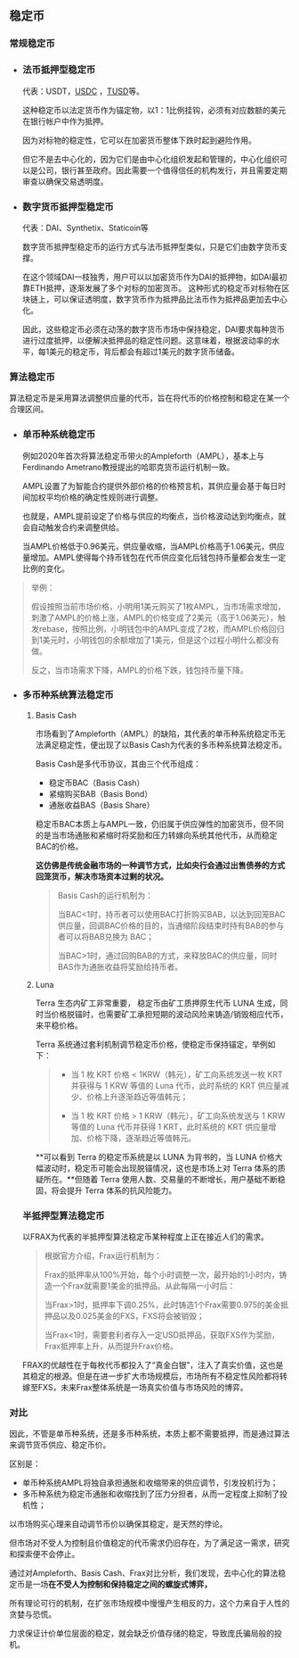 
## 稳定币

### 常规稳定币

- ### 法币抵押型稳定币

  代表：USDT，[USDC](https://medium.com/@anna_max/%E4%B8%80%E5%88%86%E9%90%98%E7%9C%8B%E6%87%82%E5%85%A8%E7%90%83%E7%AC%AC2%E5%A4%A7%E7%A9%A9%E5%AE%9A%E5%B9%A3-usd-coin-usdc-997603d2217b) ，[TUSD](https://zhuanlan.zhihu.com/p/89866366)等。

  这种稳定币以法定货币作为锚定物，以1：1比例挂钩，必须有对应数额的美元在银行帐户中作为抵押。

  因为对标物的稳定性，它可以在加密货币整体下跌时起到避险作用。

  但它不是去中心化的，因为它们是由中心化组织发起和管理的，中心化组织可以是公司，银行甚至政府。因此需要一个值得信任的机构发行，并且需要定期审查以确保交易透明度。

- ### 数字货币抵押型稳定币

  代表：DAI、Synthetix、Staticoin等

  数字货币抵押型稳定币的运行方式与法币抵押型类似，只是它们由数字货币支撑。

  在这个领域DAI一枝独秀，用户可以以加密货币作为DAI的抵押物，如DAI最初靠ETH抵押，逐渐发展了多个对标的加密货币。 这种形式的稳定币对标物在区块链上，可以保证透明度，数字货币作为抵押品比法币作为抵押品更加去中心化。

  因此，这些稳定币必须在动荡的数字货币市场中保持稳定，DAI要求每种货币进行过度抵押，以便解决抵押品的稳定性问题。这意味着，根据波动率的水平，每1美元的稳定币，背后都会有超过1美元的数字货币储备。

### 算法稳定币

算法稳定币是采用算法调整供应量的代币，旨在将代币的价格控制和稳定在某一个合理区间。

- ### 单币种系统稳定币

  例如2020年首次将算法稳定币带火的Ampleforth（AMPL），基本上与Ferdinando Ametrano教授提出的哈耶克货币运行机制一致。

  AMPL设置了为智能合约提供外部价格的价格预言机，其供应量会基于每日时间加权平均价格的确定性规则进行调整。

  也就是，AMPL提前设定了价格与供应的均衡点，当价格波动达到均衡点，就会自动触发合约来调整供给。

  当AMPL价格低于0.96美元，供应量收缩，当AMPL价格高于1.06美元，供应量增加。AMPL使得每个持币钱包在代币供应变化后钱包持币量都会发生一定比例的变化。

> 举例：
>
> 假设按照当前市场价格，小明用1美元购买了1枚AMPL，当市场需求增加，刺激了AMPL的价格上涨，AMPL的价格变成了2美元（高于1.06美元），触发rebase，按照比例，小明钱包中的AMPL变成了2枚，而AMPL价格回归到1美元时，小明钱包的余额增加了1美元，但是这个过程小明什么都没有做。
>
> 反之，当市场需求下降，AMPL的价格下跌，钱包持币量下降。

- ### 多币种系统算法稳定币

  1. Basis Cash

     市场看到了Ampleforth（AMPL）的缺陷，其代表的单币种系统稳定币无法满足稳定性，便出现了以Basis Cash为代表的多币种系统算法稳定币。

     Basis Cash是多代币协议，其由三个代币组成： 

     - 稳定币BAC（Basis Cash）
     - 紧缩购买BAB（Basis Bond）
     - 通胀收益BAS（Basis Share）

     稳定币BAC本质上与AMPL一致，仍旧属于供应弹性的加密货币，但不同的是当市场通胀和紧缩时将奖励和压力转嫁向系统其他代币，从而稳定BAC的价格。

     **这仿佛是传统金融市场的一种调节方式，比如央行会通过出售债券的方式回笼货币，解决市场资本过剩的状况。**

     > Basis Cash的运行机制为：
     >
     > 当BAC<1时，持币者可以使用BAC打折购买BAB，以达到回笼BAC供应量，回调BAC价格的目的，当通缩阶段结束时持有BAB的参与者可以将BAB兑换为 BAC；
     >
     > 当BAC>1时，通过回购BAB的方式，来释放BAC的供应量，同时BAS作为通胀收益将奖励给持币者。

  2. Luna

     Terra 生态内矿工非常重要， 稳定币由矿工质押原生代币 LUNA 生成，同时当价格脱锚时，也需要矿工承担短期的波动风险来铸造/销毁相应代币，来平稳价格。

     Terra 系统通过套利机制调节稳定币价格，使稳定币保持锚定，举例如下：

     > - 当 1 枚 KRT 价格 < 1KRW（韩元），矿工向系统发送一枚 KRT 并获得与 1 KRW 等值的 Luna 代币，此时系统的 KRT 供应量减少、价格上升逐渐趋近等值韩元；
     >
     > - 当 1 枚 KRT 价格 > 1 KRW（韩元），矿工向系统发送与 1 KRW 等值的 Luna 代币并获得 1 KRT，此时系统的 KRT 供应量增加、价格下降，逐渐趋近等值韩元。

     **可以看到 Terra 的稳定币系统是以 LUNA 为背书的，当 LUNA 价格大幅波动时，稳定币可能会出现脱锚情况，这也是市场上对 Terra 体系的质疑所在。**但随着 Terra 使用人数、交易量的不断增长，用户基础不断稳固，将会提升 Terra 体系的抗风险能力。

  

  

  ### 半抵押型算法稳定币

  以FRAX为代表的半抵押型算法稳定币某种程度上正在接近人们的需求。

  > 根据官方介绍，Frax运行机制为：
  >
  > Frax的抵押率从100%开始，每个小时调整一次，最开始的1小时内，铸造一个Frax就需要1美金的抵押品。从此每隔一小时后：
  >
  > 当Frax>1时，抵押率下调0.25%，此时铸造1个Frax需要0.975的美金抵押品以及0.025美金的FXS，FXS将会被销毁；
  >
  > 当Frax<1时，需要套利者存入一定USD抵押品，获取FXS作为奖励，Frax抵押率上升，从而提升Frax价格。

  FRAX的优越性在于每枚代币都投入了“真金白银”，注入了真实价值，这也是其稳定的根源。但是在进一步扩大市场规模后，市场所有不稳定性风险都将转嫁至FXS，未来Frax整体系统是一场真实价值与市场风险的博弈。

  



### 对比

因此，不管是单币种系统，还是多币种系统，本质上都不需要抵押，而是通过算法来调节货币供应、稳定币价。

区别是：

- 单币种系统AMPL将独自承担通胀和收缩带来的供应调节，引发投机行为；
- 多币种系统为稳定币通胀和收缩找到了压力分担者，从而一定程度上抑制了投机性；

以市场购买心理来自动调节币价以确保其稳定，是天然的悖论。

但市场对不受人为控制且价值稳定的代币需求仍旧存在，为了满足这一需求，研究和探索便不会停止。

通过对Ampleforth、Basis Cash、Frax对比分析，我们发现，去中心化的算法稳定币是一场**在不受人为控制和保持稳定之间的螺旋式博弈，**

所有理论可行的机制，在扩张市场规模中慢慢产生相反的力，这个力来自于人性的贪婪与恐慌。

力求保证计价单位层面的稳定，就会缺乏价值存储的稳定，导致庞氏骗局般的投机。




